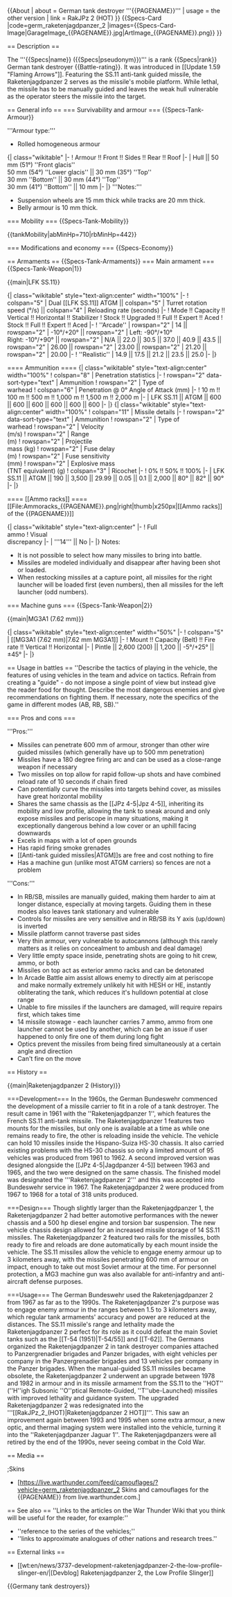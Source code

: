 {{About
| about = German tank destroyer '''{{PAGENAME}}'''
| usage = the other version
| link = RakJPz 2 (HOT)
}}
{{Specs-Card
|code=germ_raketenjagdpanzer_2
|images={{Specs-Card-Image|GarageImage_{{PAGENAME}}.jpg|ArtImage_{{PAGENAME}}.png}}
}}

== Description ==
<!-- ''In the description, the first part should be about the history of the creation and combat usage of the vehicle, as well as its key features. In the second part, tell the reader about the ground vehicle in the game. Insert a screenshot of the vehicle, so that if the novice player does not remember the vehicle by name, he will immediately understand what kind of vehicle the article is talking about.'' -->
The '''{{Specs|name}} ({{Specs|pseudonym}})''' is a rank {{Specs|rank}} German tank destroyer {{Battle-rating}}. It was introduced in [[Update 1.59 "Flaming Arrows"]]. Featuring the SS.11 anti-tank guided missile, the Raketenjagdpanzer 2 serves as the missile's mobile platform. While lethal, the missile has to be manually guided and leaves the weak hull vulnerable as the operator steers the missile into the target.

== General info ==
=== Survivability and armour ===
{{Specs-Tank-Armour}}
<!-- ''Describe armour protection. Note the most well protected and key weak areas. Appreciate the layout of modules as well as the number and location of crew members. Is the level of armour protection sufficient, is the placement of modules helpful for survival in combat? If necessary use a visual template to indicate the most secure and weak zones of the armour.'' -->
'''Armour type:'''

* Rolled homogeneous armour

{| class="wikitable"
|-
! Armour !! Front !! Sides !! Rear !! Roof
|-
| Hull || 50 mm (51°) ''Front glacis'' <br> 50 mm (54°) ''Lower glacis'' || 30 mm (35°) ''Top'' <br> 30 mm ''Bottom'' || 30 mm (44°) ''Top'' <br> 30 mm (41°) ''Bottom'' || 10 mm
|-
|}
'''Notes:'''

* Suspension wheels are 15 mm thick while tracks are 20 mm thick.
* Belly armour is 10 mm thick.

=== Mobility ===
{{Specs-Tank-Mobility}}
<!-- ''Write about the mobility of the ground vehicle. Estimate the specific power and manoeuvrability, as well as the maximum speed forwards and backwards.'' -->

{{tankMobility|abMinHp=710|rbMinHp=442}}

=== Modifications and economy ===
{{Specs-Economy}}

== Armaments ==
{{Specs-Tank-Armaments}}
=== Main armament ===
{{Specs-Tank-Weapon|1}}
<!-- ''Give the reader information about the characteristics of the main gun. Assess its effectiveness in a battle based on the reloading speed, ballistics and the power of shells. Do not forget about the flexibility of the fire, that is how quickly the cannon can be aimed at the target, open fire on it and aim at another enemy. Add a link to the main article on the gun: <code><nowiki>{{main|Name of the weapon}}</nowiki></code>. Describe in general terms the ammunition available for the main gun. Give advice on how to use them and how to fill the ammunition storage.'' -->
{{main|LFK SS.11}}

{| class="wikitable" style="text-align:center" width="100%"
|-
! colspan="5" | Dual [[LFK SS.11]] ATGM || colspan="5" | Turret rotation speed (°/s) || colspan="4" | Reloading rate (seconds)
|-
! Mode !! Capacity !! Vertical !! Horizontal !! Stabilizer
! Stock !! Upgraded !! Full !! Expert !! Aced
! Stock !! Full !! Expert !! Aced
|-
! ''Arcade''
| rowspan="2" | 14 || rowspan="2" | -10°/+20° || rowspan="2" | Left: -90°/+10°<br>Right: -10°/+90° || rowspan="2" | N/A || 22.0 || 30.5 || 37.0 || 40.9 || 43.5 || rowspan="2" | 26.00 || rowspan="2" | 23.00 || rowspan="2" | 21.20 || rowspan="2" | 20.00
|-
! ''Realistic''
| 14.9 || 17.5 || 21.2 || 23.5 || 25.0
|-
|}

==== Ammunition ====
{| class="wikitable" style="text-align:center" width="100%"
! colspan="8" | Penetration statistics
|-
! rowspan="2" data-sort-type="text" | Ammunition
! rowspan="2" | Type of<br>warhead
! colspan="6" | Penetration @ 0° Angle of Attack (mm)
|-
! 10 m !! 100 m !! 500 m !! 1,000 m !! 1,500 m !! 2,000 m
|-
| LFK SS.11 || ATGM || 600 || 600 || 600 || 600 || 600 || 600
|-
|}
{| class="wikitable" style="text-align:center" width="100%"
! colspan="11" | Missile details
|-
! rowspan="2" data-sort-type="text" | Ammunition
! rowspan="2" | Type of<br>warhead
! rowspan="2" | Velocity<br>(m/s)
! rowspan="2" | Range<br>(m)
! rowspan="2" | Projectile<br>mass (kg)
! rowspan="2" | Fuse delay<br>(m)
! rowspan="2" | Fuse sensitivity<br>(mm)
! rowspan="2" | Explosive mass<br>(TNT equivalent) (g)
! colspan="3" | Ricochet
|-
! 0% !! 50% !! 100%
|-
| LFK SS.11 || ATGM || 190 || 3,500 || 29.99 || 0.05 || 0.1 || 2,000 || 80° || 82° || 90°
|-
|}

==== [[Ammo racks]] ====
[[File:Ammoracks_{{PAGENAME}}.png|right|thumb|x250px|[[Ammo racks]] of the {{PAGENAME}}]]
<!-- '''Last updated: 1.101.0.84''' -->
{| class="wikitable" style="text-align:center"
|-
! Full<br>ammo
! Visual<br>discrepancy
|-
| '''14''' || No
|-
|}
Notes:

* It is not possible to select how many missiles to bring into battle.
* Missiles are modeled individually and disappear after having been shot or loaded.
* When restocking missiles at a capture point, all missiles for the right launcher will be loaded first (even numbers), then all missiles for the left launcher (odd numbers).

=== Machine guns ===
{{Specs-Tank-Weapon|2}}
<!-- ''Offensive and anti-aircraft machine guns not only allow you to fight some aircraft but also are effective against lightly armoured vehicles. Evaluate machine guns and give recommendations on its use.'' -->
{{main|MG3A1 (7.62 mm)}}

{| class="wikitable" style="text-align:center" width="50%"
|-
! colspan="5" | [[MG3A1 (7.62 mm)|7.62 mm MG3A1]]
|-
! Mount !! Capacity (Belt) !! Fire rate !! Vertical !! Horizontal
|-
| Pintle || 2,600 (200) || 1,200 || -5°/+25° || ±45°
|-
|}

== Usage in battles ==
''Describe the tactics of playing in the vehicle, the features of using vehicles in the team and advice on tactics. Refrain from creating a "guide" - do not impose a single point of view but instead give the reader food for thought. Describe the most dangerous enemies and give recommendations on fighting them. If necessary, note the specifics of the game in different modes (AB, RB, SB).''

=== Pros and cons ===
<!-- ''Summarise and briefly evaluate the vehicle in terms of its characteristics and combat effectiveness. Mark its pros and cons in a bulleted list. Try not to use more than 6 points for each of the characteristics. Avoid using categorical definitions such as "bad", "good" and the like - use substitutions with softer forms such as "inadequate" and "effective".'' -->

'''Pros:'''

* Missiles can penetrate 600 mm of armour, stronger than other wire guided missiles (which generally have up to 500 mm penetration)
* Missiles have a 180 degree firing arc and can be used as a close-range weapon if necessary
* Two missiles on top allow for rapid follow-up shots and have combined reload rate of 10 seconds if chain fired
* Can potentially curve the missiles into targets behind cover, as missiles have great horizontal mobility
* Shares the same chassis as the [[JPz 4-5|Jpz 4-5]], inheriting its mobility and low profile, allowing the tank to sneak around and only expose missiles and periscope in many situations, making it exceptionally dangerous behind a low cover or an uphill facing downwards
* Excels in maps with a lot of open grounds
* Has rapid firing smoke grenades
* [[Anti-tank guided missiles|ATGM]]s are free and cost nothing to fire
* Has a machine gun (unlike most ATGM carriers) so fences are not a problem

'''Cons:'''

* In RB/SB, missiles are manually guided, making them harder to aim at longer distance, especially at moving targets. Guiding them in these modes also leaves tank stationary and vulnerable
* Controls for missiles are very sensitive and in RB/SB its Y axis (up/down) is inverted
* Missile platform cannot traverse past sides
* Very thin armour, very vulnerable to autocannons (although this rarely matters as it relies on concealment to ambush and deal damage)
* Very little empty space inside, penetrating shots are going to hit crew, ammo, or both
* Missiles on top act as exterior ammo racks and can be detonated
* In Arcade Battle aim assist allows enemy to directly aim at periscope and make normally extremely unlikely hit with HESH or HE, instantly obliterating the tank, which reduces it's hulldown potential at close range
* Unable to fire missiles if the launchers are damaged, will require repairs first, which takes time
* 14 missile stowage - each launcher carries 7 ammo, ammo from one launcher cannot be used by another, which can be an issue if user happened to only fire one of them during long fight
* Optics prevent the missiles from being fired simultaneously at a certain angle and direction
* Can't fire on the move

== History ==
<!-- ''Describe the history of the creation and combat usage of the vehicle in more detail than in the introduction. If the historical reference turns out to be too long, take it to a separate article, taking a link to the article about the vehicle and adding a block "/History" (example: <nowiki>https://wiki.warthunder.com/(Vehicle-name)/History</nowiki>) and add a link to it here using the <code>main</code> template. Be sure to reference text and sources by using <code><nowiki><ref></ref></nowiki></code>, as well as adding them at the end of the article with <code><nowiki><references /></nowiki></code>. This section may also include the vehicle's dev blog entry (if applicable) and the in-game encyclopedia description (under <code><nowiki>=== In-game description ===</nowiki></code>, also if applicable).'' -->
{{main|Raketenjagdpanzer 2 (History)}}

===Development===
In the 1960s, the German Bundeswehr commenced the development of a missile carrier to fit in a role of a tank destroyer. The result came in 1961 with the ''Raketenjagdpanzer 1'', which features the French SS.11 anti-tank missile. The Raketenjagdpanzer 1 features two mounts for the missiles, but only one is available at a time as while one remains ready to fire, the other is reloading inside the vehicle. The vehicle can hold 10 missiles inside the Hispano-Suiza HS-30 chassis. It also carried existing problems with the HS-30 chassis so only a limited amount of 95 vehicles was produced from 1961 to 1962. A second improved version was designed alongside the [[JPz 4-5|Jagdpanzer 4-5]] between 1963 and 1965, and the two were designed on the same chassis. The finished model was designated the '''Raketenjagdpanzer 2''' and this was accepted into Bundeswehr service in 1967. The Raketenjagdpanzer 2 were produced from 1967 to 1968 for a total of 318 units produced.

===Design===
Though slightly larger than the Raketenjagdpanzer 1, the Raketenjagdpanzer 2 had better automotive performances with the newer chassis and a 500 hp diesel engine and torsion bar suspension. The new vehicle chassis design allowed for an increased missile storage of 14 SS.11 missiles. The Raketenjagdpanzer 2 featured two rails for the missiles, both ready to fire and reloads are done automatically by each mount inside the vehicle. The SS.11 missiles allow the vehicle to engage enemy armour up to 3 kilometers away, with the missiles penetrating 600 mm of armour on impact, enough to take out most Soviet armour at the time. For personnel protection, a MG3 machine gun was also available for anti-infantry and anti-aircraft defense purposes.

===Usage===
The German Bundeswehr used the Raketenjagdpanzer 2 from 1967 as far as to the 1990s. The Raketenjagdpanzer 2's purpose was to engage enemy armour in the ranges between 1.5 to 3 kilometers away, which regular tank armaments' accuracy and power are reduced at the distances. The SS.11 missile's range and lethality made the Raketenjagdpanzer 2 perfect for its role as it could defeat the main Soviet tanks such as the [[T-54 (1951)|T-54/55]] and [[T-62]]. The Germans organized the Raketenjagdpanzer 2 in tank destroyer companies attached to Panzergrenadier brigades and Panzer brigades, with eight vehicles per company in the Panzergrenadier brigades and 13 vehicles per company in the Panzer brigades. When the manual-guided SS.11 missiles became obsolete, the Raketenjagdpanzer 2 underwent an upgrade between 1978 and 1982 in armour and in its missile armament from the SS.11 to the ''HOT'' (''H''igh Subsonic ''O''ptical Remote-Guided, ''T''ube-Launched) missiles with improved lethality and guidance system. The upgraded Raketenjagdpanzer 2 was redesignated into the '''[[RakJPz_2_(HOT)|Raketenjagdpanzer 2 HOT]]'''. This saw an improvement again between 1993 and 1995 when some extra armour, a new optic, and thermal imaging system were installed into the vehicle, turning it into the ''Raketenjagdpanzer Jaguar 1''. The Raketenjagdpanzers were all retired by the end of the 1990s, never seeing combat in the Cold War.

== Media ==
<!-- ''Excellent additions to the article would be video guides, screenshots from the game, and photos.'' -->

;Skins

* [https://live.warthunder.com/feed/camouflages/?vehicle=germ_raketenjagdpanzer_2 Skins and camouflages for the {{PAGENAME}} from live.warthunder.com.]

== See also ==
''Links to the articles on the War Thunder Wiki that you think will be useful for the reader, for example:''

* ''reference to the series of the vehicles;''
* ''links to approximate analogues of other nations and research trees.''

== External links ==
<!-- ''Paste links to sources and external resources, such as:''
* ''topic on the official game forum;''
* ''other literature.'' -->

* [[wt:en/news/3737-development-raketenjagdpanzer-2-the-low-profile-slinger-en/|[Devblog] Raketenjagdpanzer 2, the Low Profile Slinger]]

{{Germany tank destroyers}}